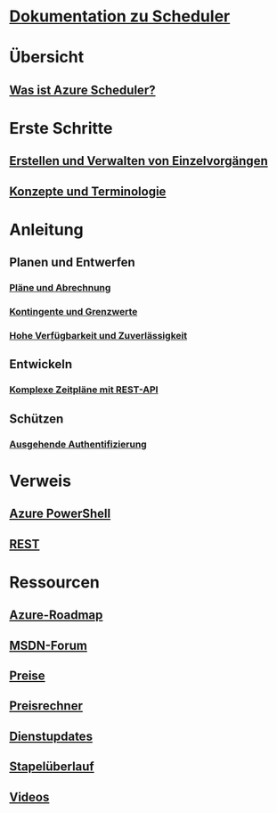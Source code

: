 # [Dokumentation zu Scheduler](index.md)

# Übersicht
## [Was ist Azure Scheduler?](scheduler-intro.md)

# Erste Schritte
## [Erstellen und Verwalten von Einzelvorgängen](scheduler-get-started-portal.md)
## [Konzepte und Terminologie](scheduler-concepts-terms.md)

# Anleitung
## Planen und Entwerfen
### [Pläne und Abrechnung](scheduler-plans-billing.md)
### [Kontingente und Grenzwerte](scheduler-limits-defaults-errors.md)
### [Hohe Verfügbarkeit und Zuverlässigkeit](scheduler-high-availability-reliability.md)

## Entwickeln
### [Komplexe Zeitpläne mit REST-API](scheduler-advanced-complexity.md)


## Schützen
### [Ausgehende Authentifizierung](scheduler-outbound-authentication.md)

# Verweis
## [Azure PowerShell](/powershell/module/azurerm.scheduler)
## [REST](/rest/api/scheduler)

# Ressourcen
## [Azure-Roadmap](https://azure.microsoft.com/roadmap/?category=monitoring-management)
## [MSDN-Forum](https://social.msdn.microsoft.com/Forums/home?forum=azurescheduler)
## [Preise](https://azure.microsoft.com/pricing/details/scheduler/)
## [Preisrechner](https://azure.microsoft.com/pricing/calculator/)
## [Dienstupdates](https://azure.microsoft.com/updates/?product=scheduler)
## [Stapelüberlauf](http://stackoverflow.com/questions/tagged/azure-scheduler)
## [Videos](https://azure.microsoft.com/documentation/videos/index/?services=scheduler)



